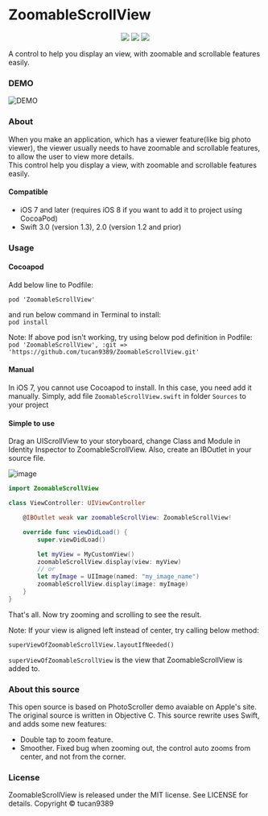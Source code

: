 # ZoomableScrollView
<p align="center">
    <a href=""><img src="https://img.shields.io/github/license/mashape/apistatus.svg"></a>
    <a href=""><img src="https://img.shields.io/badge/swift-4.0-orange.svg"></a>
    <a href=""><img src="https://img.shields.io/badge/ios-8.0+-blue.svg"></a>
</p>

A control to help you display an view, with zoomable and scrollable features easily.

### DEMO
![DEMO](https://s3.amazonaws.com/tucan-images/ZoomableScrollViewDEMO002.gif)

### About
When you make an application, which has a viewer feature(like big photo viewer), the viewer usually needs to have zoomable and scrollable features, to allow the user to view more details.  
This control help you display a view, with zoomable and scrollable features easily.

#### Compatible

- iOS 7 and later (requires iOS 8 if you want to add it to project using CocoaPod)
- Swift 3.0 (version 1.3), 2.0 (version 1.2 and prior)

### Usage

#### Cocoapod
Add below line to Podfile:  

```
pod 'ZoomableScrollView'
```  
and run below command in Terminal to install:  
`pod install`

Note: If above pod isn't working, try using below pod definition in Podfile:  
`pod 'ZoomableScrollView', :git => 'https://github.com/tucan9389/ZoomableScrollView.git'`
#### Manual
In iOS 7, you cannot use Cocoapod to install. In this case, you need add it manually. Simply, add file `ZoomableScrollView.swift` in folder `Sources` to your project

#### Simple to use
Drag an UIScrollView to your storyboard, change Class and Module in Identity Inspector to ZoomableScrollView. Also, create an IBOutlet in your source file.

![image](https://s3.amazonaws.com/tucan-images/ZoomableScrollView-storyboard.png)

```swift
import ZoomableScrollView

class ViewController: UIViewController

    @IBOutlet weak var zoomableScrollView: ZoomableScrollView!

    override func viewDidLoad() {
        super.viewDidLoad()

        let myView = MyCustomView()
        zoomableScrollView.display(view: myView)
        // or
        let myImage = UIImage(named: "my_image_name")
        zoomableScrollView.display(image: myImage)
    }
}
```
That's all. Now try zooming and scrolling to see the result.

Note: If your view is aligned left instead of center, try calling below method:

```superViewOfZoomableScrollView.layoutIfNeeded()```

`superViewOfZoomableScrollView` is the view that ZoomableScrollView is added to.

### About this source
This open source is based on PhotoScroller demo avaiable on Apple's site. The original source is written in Objective C. This source rewrite uses Swift, and adds some new features:
- Double tap to zoom feature.
- Smoother. Fixed bug when zooming out, the control auto zooms from center, and not from the corner.

### License
ZoomableScrollView is released under the MIT license. See LICENSE for details. Copyright © tucan9389
